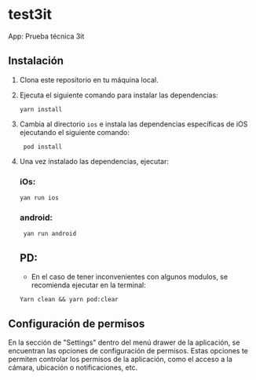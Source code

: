 # test3it

App: Prueba técnica 3it

## Instalación

1. Clona este repositorio en tu máquina local.
2. Ejecuta el siguiente comando para instalar las dependencias:

   ```
   yarn install
   ```

3. Cambia al directorio `ios` e instala las dependencias específicas de iOS ejecutando el siguiente comando:
   ```
    pod install
   ```
4. Una vez instalado las dependencias, ejecutar:

   ### iOs:

   ```
   yan run ios
   ```

   ### android:

   ```
    yan run android
   ```

   ## PD:

   - En el caso de tener inconvenientes con algunos modulos, se recomienda ejecutar en la terminal:

   ```
   Yarn clean && yarn pod:clear
   ```

## Configuración de permisos

En la sección de "Settings" dentro del menú drawer de la aplicación, se encuentran las opciones de configuración de permisos. Estas opciones te permiten controlar los permisos de la aplicación, como el acceso a la cámara, ubicación o notificaciones, etc.
